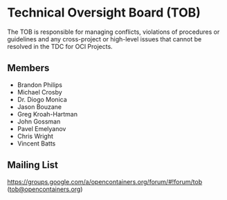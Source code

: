 # Technical Oversight Board (TOB)

The TOB is responsible for managing conflicts, violations of procedures or guidelines and any cross-project or high-level issues that cannot be resolved in the TDC for OCI Projects.

## Members

* Brandon Philips
* Michael Crosby
* Dr. Diogo Monica
* Jason Bouzane
* Greg Kroah-Hartman
*	John Gossman
*	Pavel Emelyanov
* Chris Wright
* Vincent Batts

## Mailing List

https://groups.google.com/a/opencontainers.org/forum/#!forum/tob (tob@opencontainers.org)

